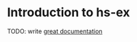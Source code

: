 # Introduction to hs-ex

TODO: write [great documentation](http://jacobian.org/writing/great-documentation/what-to-write/)
